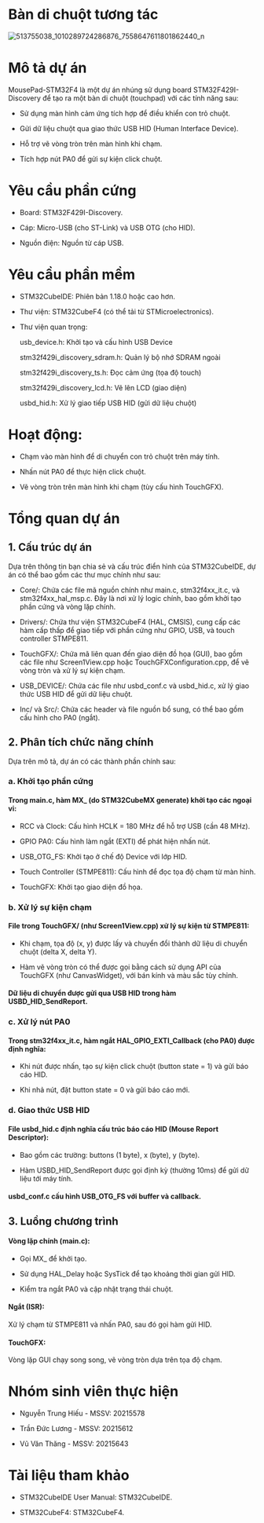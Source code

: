 # Bàn di chuột tương tác
![513755038_1010289724286876_7558647611801862440_n](https://github.com/user-attachments/assets/f32116e3-b7fc-4edf-87b2-33734de13e75)

# Mô tả dự án
MousePad-STM32F4 là một dự án nhúng sử dụng board STM32F429I-Discovery để tạo ra một bàn di chuột (touchpad) với các tính năng sau:

- Sử dụng màn hình cảm ứng tích hợp để điều khiển con trỏ chuột.

- Gửi dữ liệu chuột qua giao thức USB HID (Human Interface Device).

- Hỗ trợ vẽ vòng tròn trên màn hình khi chạm.

- Tích hợp nút PA0 để gửi sự kiện click chuột.

# Yêu cầu phần cứng
- Board: STM32F429I-Discovery.

- Cáp: Micro-USB (cho ST-Link) và USB OTG (cho HID).

- Nguồn điện: Nguồn từ cáp USB.

# Yêu cầu phần mềm
- STM32CubeIDE: Phiên bản 1.18.0 hoặc cao hơn.

- Thư viện: STM32CubeF4 (có thể tải từ STMicroelectronics).

- Thư viện quan trọng: 

  usb_device.h:	Khởi tạo và cấu hình USB Device
  
  stm32f429i_discovery_sdram.h:	Quản lý bộ nhớ SDRAM ngoài
  
  stm32f429i_discovery_ts.h:	Đọc cảm ứng (tọa độ touch)
  
  stm32f429i_discovery_lcd.h:	Vẽ lên LCD (giao diện)
  
  usbd_hid.h: Xử lý giao tiếp USB HID (gửi dữ liệu chuột)

# Hoạt động:
- Chạm vào màn hình để di chuyển con trỏ chuột trên máy tính.

- Nhấn nút PA0 để thực hiện click chuột.

- Vẽ vòng tròn trên màn hình khi chạm (tùy cấu hình TouchGFX).

# Tổng quan dự án 
## 1. Cấu trúc dự án
Dựa trên thông tin bạn chia sẻ và cấu trúc điển hình của STM32CubeIDE, dự án có thể bao gồm các thư mục chính như sau:

- Core/: Chứa các file mã nguồn chính như main.c, stm32f4xx_it.c, và stm32f4xx_hal_msp.c. Đây là nơi xử lý logic chính, bao gồm khởi tạo phần cứng và vòng lặp chính.

- Drivers/: Chứa thư viện STM32CubeF4 (HAL, CMSIS), cung cấp các hàm cấp thấp để giao tiếp với phần cứng như GPIO, USB, và touch controller STMPE811.

- TouchGFX/: Chứa mã liên quan đến giao diện đồ họa (GUI), bao gồm các file như Screen1View.cpp hoặc TouchGFXConfiguration.cpp, để vẽ vòng tròn và xử lý sự kiện chạm.

- USB_DEVICE/: Chứa các file như usbd_conf.c và usbd_hid.c, xử lý giao thức USB HID để gửi dữ liệu chuột.

- Inc/ và Src/: Chứa các header và file nguồn bổ sung, có thể bao gồm cấu hình cho PA0 (ngắt).

## 2. Phân tích chức năng chính
Dựa trên mô tả, dự án có các thành phần chính sau:
### a. Khởi tạo phần cứng
#### Trong main.c, hàm MX_ (do STM32CubeMX generate) khởi tạo các ngoại vi:
- RCC và Clock: Cấu hình HCLK = 180 MHz để hỗ trợ USB (cần 48 MHz).

- GPIO PA0: Cấu hình làm ngắt (EXTI) để phát hiện nhấn nút.

- USB_OTG_FS: Khởi tạo ở chế độ Device với lớp HID.

- Touch Controller (STMPE811): Cấu hình để đọc tọa độ chạm từ màn hình.

- TouchGFX: Khởi tạo giao diện đồ họa.
### b. Xử lý sự kiện chạm
#### File trong TouchGFX/ (như Screen1View.cpp) xử lý sự kiện từ STMPE811:
- Khi chạm, tọa độ (x, y) được lấy và chuyển đổi thành dữ liệu di chuyển chuột (delta X, delta Y).

- Hàm vẽ vòng tròn có thể được gọi bằng cách sử dụng API của TouchGFX (như CanvasWidget), với bán kính và màu sắc tùy chỉnh.
#### Dữ liệu di chuyển được gửi qua USB HID trong hàm USBD_HID_SendReport.
### c. Xử lý nút PA0
#### Trong stm32f4xx_it.c, hàm ngắt HAL_GPIO_EXTI_Callback (cho PA0) được định nghĩa:
- Khi nút được nhấn, tạo sự kiện click chuột (button state = 1) và gửi báo cáo HID.

- Khi nhả nút, đặt button state = 0 và gửi báo cáo mới.
### d. Giao thức USB HID
#### File usbd_hid.c định nghĩa cấu trúc báo cáo HID (Mouse Report Descriptor):
- Bao gồm các trường: buttons (1 byte), x (byte), y (byte).

- Hàm USBD_HID_SendReport được gọi định kỳ (thường 10ms) để gửi dữ liệu tới máy tính.
#### usbd_conf.c cấu hình USB_OTG_FS với buffer và callback.
## 3. Luồng chương trình
#### Vòng lặp chính (main.c):
- Gọi MX_ để khởi tạo.

- Sử dụng HAL_Delay hoặc SysTick để tạo khoảng thời gian gửi HID.

- Kiểm tra ngắt PA0 và cập nhật trạng thái chuột.
#### Ngắt (ISR):
Xử lý chạm từ STMPE811 và nhấn PA0, sau đó gọi hàm gửi HID.
#### TouchGFX:
Vòng lặp GUI chạy song song, vẽ vòng tròn dựa trên tọa độ chạm.

# Nhóm sinh viên thực hiện
- Nguyễn Trung Hiếu - MSSV: 20215578
  
- Trần Đức Lương - MSSV: 20215612
  
- Vũ Văn Thăng - MSSV: 20215643

# Tài liệu tham khảo
- STM32CubeIDE User Manual: STM32CubeIDE.

- STM32CubeF4: STM32CubeF4.



